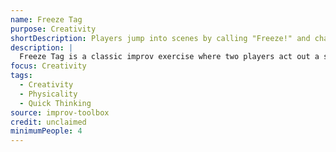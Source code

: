 ```yaml
---
name: Freeze Tag
purpose: Creativity
shortDescription: Players jump into scenes by calling "Freeze!" and changing the action.
description: |
  Freeze Tag is a classic improv exercise where two players act out a scene, and others can call "Freeze!" to stop the action, then tag in and start a new scene based on the frozen pose. Builds creativity, quick thinking, and physicality.
focus: Creativity
tags:
  - Creativity
  - Physicality
  - Quick Thinking
source: improv-toolbox
credit: unclaimed
minimumPeople: 4
---
```

